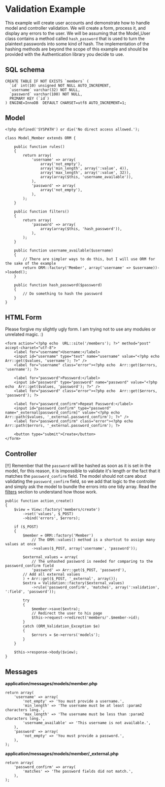 # Validation Example

This example will create user accounts and demonstrate how to handle model and controller validation. We will create a form, process it, and display any errors to the user. We will be assuming that the Model_User class contains a method called `hash_password` that is used to turn the plaintext passwords into some kind of hash. The implementation of the hashing methods are beyond the scope of this example and should be provided with the Authentication library you decide to use.

## SQL schema

	CREATE TABLE IF NOT EXISTS `members` (
	  `id` int(10) unsigned NOT NULL AUTO_INCREMENT,
	  `username` varchar(32) NOT NULL,
	  `password` varchar(100) NOT NULL,
	  PRIMARY KEY (`id`)
	) ENGINE=InnoDB  DEFAULT CHARSET=utf8 AUTO_INCREMENT=1;

## Model
	
	<?php defined('SYSPATH') or die('No direct access allowed.');

	class Model_Member extends ORM {

		public function rules()
		{
			return array(
				'username' => array(
					array('not_empty'),
					array('min_length', array(':value', 4)),
					array('max_length', array(':value', 32)),
					array(array($this, 'username_available')),
				),
				'password' => array(
					array('not_empty'),
				),
			);
		}
		
		public function filters()
		{
			return array(
				'password' => array(
					array(array($this, 'hash_password')),
				),
			);
		}

		public function username_available($username)
		{
			// There are simpler ways to do this, but I will use ORM for the sake of the example
			return ORM::factory('Member', array('username' => $username))->loaded();
		}

		public function hash_password($password)
		{
			// Do something to hash the password
		}
	}

## HTML Form

Please forgive my slightly ugly form. I am trying not to use any modules or unrelated magic. :)

	<form action="<?php echo  URL::site('/members'); ?>" method="post" accept-charset="utf-8">
		<label for="username">Username:</label>
		<input id="username" type="text" name="username" value="<?php echo  Arr::get($values, 'username'); ?>" />
		<label for="username" class="error"><?php echo  Arr::get($errors, 'username'); ?>

		<label for="password">Password:</label>
		<input id="password" type="password" name="password" value="<?php echo  Arr::get($values, 'password'); ?>" />
		<label for="password" class="error"><?php echo  Arr::get($errors, 'password'); ?>

		<label for="password_confirm">Repeat Password:</label>
		<input id="password_confirm" type="password" name="_external[password_confirm]" value="<?php echo  Arr::path($values, '_external.password_confirm'); ?>" />
		<label for="password_confirm" class="error"><?php echo  Arr::path($errors, '_external.password_confirm'); ?>

		<button type="submit">Create</button>
	</form>

## Controller

[!!] Remember that the `password` will be hashed as soon as it is set in the model, for this reason, it is impossible to validate it's length or the fact that it matches the `password_confirm` field. The model should not care about validating the `password_confirm` field, so we add that logic to the controller and simply ask the model to bundle the errors into one tidy array. Read the [filters](filters) section to understand how those work.

	public function action_create()
	{
		$view = View::factory('members/create')
			->set('values', $_POST)
			->bind('errors', $errors);

		if ($_POST)
		{
			$member = ORM::factory('Member')
				// The ORM::values() method is a shortcut to assign many values at once
				->values($_POST, array('username', 'password'));

			$external_values = array(
				// The unhashed password is needed for comparing to the password_confirm field
				'password' => Arr::get($_POST, 'password'),
			// Add all external values
			) + Arr::get($_POST, '_external', array());
			$extra = Validation::factory($external_values)
				->rule('password_confirm', 'matches', array(':validation', ':field', 'password'));

			try
			{
				$member->save($extra);
				// Redirect the user to his page
				$this->request->redirect('members/'.$member->id);
			}
			catch (ORM_Validation_Exception $e)
			{
				$errors = $e->errors('models');
			}
		}

		$this->response->body($view);
	}

## Messages

**application/messages/models/member.php**

	return array(
		'username' => array(
			'not_empty' => 'You must provide a username.',
			'min_length' => 'The username must be at least :param2 characters long.',
			'max_length' => 'The username must be less than :param2 characters long.',
			'username_available' => 'This username is not available.',
		),
		'password' => array(
			'not_empty' => 'You must provide a password.',
		),
	);

**application/messages/models/member/_external.php**

	return array(
		'password_confirm' => array(
			'matches' => 'The password fields did not match.',
		),
	);
